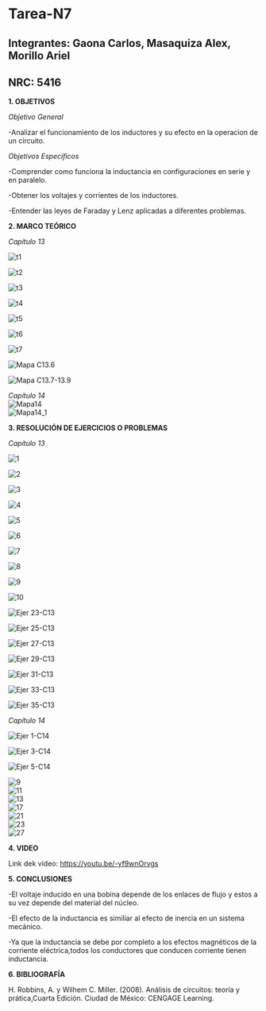 # Tarea-N7
## Integrantes: Gaona Carlos, Masaquiza Alex, Morillo Ariel
## NRC: 5416

**1. OBJETIVOS**

_Objetivo General_

-Analizar el funcionamiento de los inductores y su efecto en la operacion de un circuito.

_Objetivos Específicos_

-Comprender como funciona la inductancia en configuraciones en serie y en paralelo.

-Obtener los voltajes y corrientes de los inductores.

-Entender las leyes de Faraday y Lenz aplicadas a diferentes problemas.

**2. MARCO TEÓRICO**

_Capítulo 13_

![t1](https://github.com/AlexMP98/Tarea-N7/blob/main/Imagenes/t1.PNG)

![t2](https://github.com/AlexMP98/Tarea-N7/blob/main/Imagenes/t2.PNG)

![t3](https://github.com/AlexMP98/Tarea-N7/blob/main/Imagenes/t3.PNG)

![t4](https://github.com/AlexMP98/Tarea-N7/blob/main/Imagenes/t4.PNG)

![t5](https://github.com/AlexMP98/Tarea-N7/blob/main/Imagenes/t5.PNG)

![t6](https://github.com/AlexMP98/Tarea-N7/blob/main/Imagenes/t6.PNG)

![t7](https://github.com/AlexMP98/Tarea-N7/blob/main/Imagenes/t7.PNG)

![Mapa C13.6](https://github.com/AlexMP98/Tarea-N7/blob/main/Imagenes/Fun.C%20Tarea%207%20resumen%20cap%2013%20m1.jpg)

![Mapa C13.7-13.9](https://github.com/AlexMP98/Tarea-N7/blob/main/Imagenes/Fun.C%20Tarea%207%20resumen%20cap%2013%20m2.jpg)

_Capítulo 14_         
![Mapa14]( https://github.com/AlexMP98/Tarea-N7/blob/main/Imagenes/MapaCap14.png)      
![Mapa14_1](https://github.com/AlexMP98/Tarea-N7/blob/main/Imagenes/MapaCap14_1.png)    


**3. RESOLUCIÓN DE EJERCICIOS O PROBLEMAS**

_Capítulo 13_

![1](https://github.com/AlexMP98/Tarea-N7/blob/main/Imagenes/1.PNG)

![2](https://github.com/AlexMP98/Tarea-N7/blob/main/Imagenes/2.PNG)

![3](https://github.com/AlexMP98/Tarea-N7/blob/main/Imagenes/3.PNG)

![4](https://github.com/AlexMP98/Tarea-N7/blob/main/Imagenes/4.PNG)

![5](https://github.com/AlexMP98/Tarea-N7/blob/main/Imagenes/5.PNG)

![6](https://github.com/AlexMP98/Tarea-N7/blob/main/Imagenes/6.PNG)

![7](https://github.com/AlexMP98/Tarea-N7/blob/main/Imagenes/7.PNG)

![8](https://github.com/AlexMP98/Tarea-N7/blob/main/Imagenes/8.PNG)

![9](https://github.com/AlexMP98/Tarea-N7/blob/main/Imagenes/9.PNG)

![10](https://github.com/AlexMP98/Tarea-N7/blob/main/Imagenes/10.PNG)

![Ejer 23-C13](https://github.com/AlexMP98/Tarea-N7/blob/main/Imagenes/Ejer%2023-C13.png)

![Ejer 25-C13](https://github.com/AlexMP98/Tarea-N7/blob/main/Imagenes/Ejer%2025-C13.png)

![Ejer 27-C13](https://github.com/AlexMP98/Tarea-N7/blob/main/Imagenes/Ejer%2027-C13.png)

![Ejer 29-C13](https://github.com/AlexMP98/Tarea-N7/blob/main/Imagenes/Ejer%2029-C13.png)

![Ejer 31-C13](https://github.com/AlexMP98/Tarea-N7/blob/main/Imagenes/Ejer%2031-C13.png)

![Ejer 33-C13](https://github.com/AlexMP98/Tarea-N7/blob/main/Imagenes/Ejer%2033-C13.png)

![Ejer 35-C13](https://github.com/AlexMP98/Tarea-N7/blob/main/Imagenes/Ejer%2035-C13.png)

_Capítulo 14_    

![Ejer 1-C14](https://github.com/AlexMP98/Tarea-N7/blob/main/Imagenes/Ejer%201-C14.png)

![Ejer 3-C14](https://github.com/AlexMP98/Tarea-N7/blob/main/Imagenes/Ejer%203-C14.png)

![Ejer 5-C14](https://github.com/AlexMP98/Tarea-N7/blob/main/Imagenes/Ejer%205-C14.png)

![9](https://github.com/AlexMP98/Tarea-N7/blob/main/Imagenes/9.png)     
![11](https://github.com/AlexMP98/Tarea-N7/blob/main/Imagenes/11.png)          
![13](https://github.com/AlexMP98/Tarea-N7/blob/main/Imagenes/13.png)          
![17](https://github.com/AlexMP98/Tarea-N7/blob/main/Imagenes/17.png)        
![21](https://github.com/AlexMP98/Tarea-N7/blob/main/Imagenes/21.png)         
![23](https://github.com/AlexMP98/Tarea-N7/blob/main/Imagenes/23.png)        
![27](https://github.com/AlexMP98/Tarea-N7/blob/main/Imagenes/27.png)       


**4. VIDEO**      

Link dek video:  https://youtu.be/-yf9wnOrvgs      


**5. CONCLUSIONES**

-El voltaje inducido en una bobina depende de los enlaces de flujo y estos a su vez depende del material del núcleo.

-El efecto de la inductancia es similiar al efecto de inercia en un sistema mecánico.

-Ya que la inductancia se debe por completo a los efectos magnéticos de la corriente eléctrica,todos los conductores que conducen corriente tienen inductancia.

**6. BIBLIOGRAFÍA**

H. Robbins, A. y Wilhem C. Miller. (2008). Análisis de circuitos: teoría y prática,Cuarta Edición. Ciudad de México: CENGAGE Learning.














